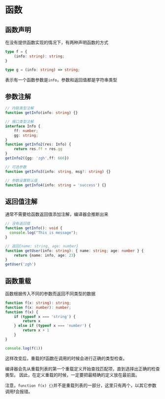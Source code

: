 # 函数

## 函数声明

在没有提供函数实现的情况下，有两种声明函数的方式

```typescript
type f = {
    (info: string): string;
}

type g = (info: string) => string;
```

表示有一个函数参数是`info`，参数和返回值都是字符串类型

## 参数注解

```typescript
// 内联类型注解
function getInfo(info: string) {}

// 接口类型注解
interface Info {
    ff: number;
    gg: string;
}
function getInfo2(res: Info) {
    return res.ff + res.gg
}
getInfo2({gg: 'zgh',ff: 666})

// 可选参数
function getInfo3(info: string, msg?: string) {}

// 参数设置默认值
function getInfo4(info: string = 'success') {}
```

## 返回值注解

通常不需要给函数返回值添加注解，编译器会推断出来

```typescript
// 没有返回值
function getInfo(): void {
  console.log("This is message");
}

// 返回{name: string, age: number}
function getUser(info: string): { name: string; age: number } {
    return {name: info, age: 23}
}
getUser('zgh')
```

## 函数重载

函数根据传入不同的参数而返回不同类型的数据

```typescript
function f(x: string): string;
function f(x: number): number;
function f(x) {
    if (typeof x === 'string') {
        return x
    } else if (typeof x === 'number') {
        return x + 1
    }
}

console.log(f(1))
```

这样改变后，重载的f函数在调用的时候会进行正确的类型检查。

编译器会先从重载列表的第一个重载定义开始查找匹配项，直到选择出正确的检查类型。
因此，在定义重载的时候，一定要把最精确的定义放在最前面。

注意，`function f(x) {}`并不是重载列表的一部分，这里只有两个，以其它参数调用f会报错。
